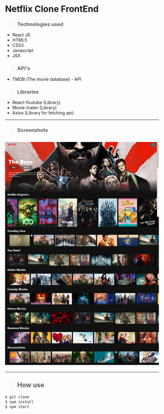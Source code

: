 # Netflix Clone FrontEnd

> ### Technologies used

- React JS
- HTML5
- CSS3
- Javascript
- JSX

> ### API's

- TMDB (The movie database) - API
> ### Libraries
- React-Youtube (Library)
- Movie-trailer (Library)
- Axios (Library for fetching api)

---

> ### Screenshots

## ![](./screenshots/ss1.png)

---

> ## How use

```
$ git clone
$ npm install
$ npm start
```
